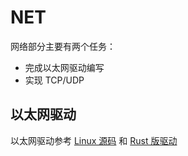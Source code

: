 # NET

网络部分主要有两个任务：

* 完成以太网驱动编写
* 实现 TCP/UDP

## 以太网驱动

以太网驱动参考 [Linux 源码](https://github.com/torvalds/linux/tree/v4.15/drivers/net/ethernet/cadence)
和 [Rust 版驱动](https://github.com/elliott10/cadence-macb)

